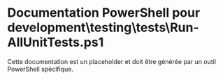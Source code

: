 # Documentation PowerShell pour development\testing\tests\Run-AllUnitTests.ps1

Cette documentation est un placeholder et doit être générée par un outil PowerShell spécifique.
